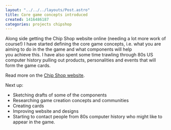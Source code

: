```yaml
---
layout: "../../../layouts/Post.astro"
title: Core game concepts introduced
created: 1416486187
categories: projects chipshop
---
```


Along side getting the Chip Shop website online (needing a lot more work of course!) I have started defining the core game concepts, i.e. what you are aiming to do in the the game and what components will help you achieve this. I have also spent some time trawling through 80s US computer history pulling out products, personalities and events that will form the game cards.

Read more on the <a href="https://chipshopgame.com/" target="_blank">Chip Shop website</a>.

Next up:<ul><li>Sketching drafts of some of the components</li><li>Researching game creation concepts and communities</li><li>Creating cards</li><li>Improving website and designs</li><li>Starting to contact people from 80s computer history who might like to appear in the game.</li></ul>
